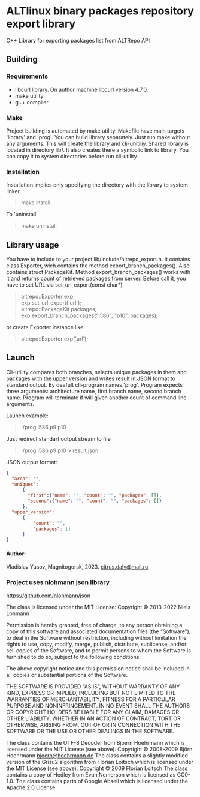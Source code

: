 # ALTlinux binary packages repository export library
C++ Library for exporting packages list from ALTRepo API

## Building
### Requirements
* libcurl library. On author machine libcurl version 4.7.0.
* make utility
* g++ compiler
### Make
  Project building is automated by make utility. Makefile have main targets 'library' and 'prog'. You can build library separately.
  Just run make without any arguments. This will create the library and cli-unitiliy. Shared library is located in directory lib/.
  It also creates there a symbolic link to library. You can copy it to system directories before run cli-utility.
  
### Installation
  Installation implies only specifying the directory with the library to system linker.
> make install

  To 'uninstall'
> make uninstall
## Library usage
You have to include to your project lib/include/altrepo_export.h. It contains class Exporter, wich contains the method export_branch_packages(). Also contains struct PackageKit. Method export_branch_packages() works with it and returns count of retrieved packages from server.
Before call it, you have to set URL via set_url_export(const char*)
> altrepo::Exporter exp;\
> exp.set_url_export('url');\
> altrepo::PackageKit packages;\
> exp.export_branch_packages("i586", "p10", packages);


or create Exporter instance like:
> altrepo::Exporter exp('url');

## Launch
Cli-utility compares both branches, selects unique packages in them and packages with the upper version and writes result in JSON format to standard output.
By deafult cli-program names 'prog'. Program expects three arguments: architecture name, first branch name, second branch name. Program will terminate if will given another count of command line arguments.

Launch example:
>  ./prog i586 p9 p10
  
Just redirect standart output stream to file
> ./prog i586 p9 p10 > result.json

JSON output format:
```json
{
  "arch": "",
  "uniques":
      {
        "first":{"name": "", "count": "", "packages": []},
        "second":{"name": "", "count": "", "packages": []}
      },
  "upper_version":
      {
          "count": "",
          "packages": []
      }
}
```
#### Author:
Vladislav Yusov, Magnitogorsk, 2023.
citrus.dalv@mail.ru


### Project uses nlohmann json library
https://github.com/nlohmann/json

The class is licensed under the MIT License:
Copyright © 2013-2022 Niels Lohmann

Permission is hereby granted, free of charge, to any person obtaining a copy of this software and associated documentation files (the “Software”), to deal in the Software without restriction, including without limitation the rights to use, copy, modify, merge, publish, distribute, sublicense, and/or sell copies of the Software, and to permit persons to whom the Software is furnished to do so, subject to the following conditions:

The above copyright notice and this permission notice shall be included in all copies or substantial portions of the Software.

THE SOFTWARE IS PROVIDED “AS IS”, WITHOUT WARRANTY OF ANY KIND, EXPRESS OR IMPLIED, INCLUDING BUT NOT LIMITED TO THE WARRANTIES OF MERCHANTABILITY, FITNESS FOR A PARTICULAR PURPOSE AND NONINFRINGEMENT. IN NO EVENT SHALL THE AUTHORS OR COPYRIGHT HOLDERS BE LIABLE FOR ANY CLAIM, DAMAGES OR OTHER LIABILITY, WHETHER IN AN ACTION OF CONTRACT, TORT OR OTHERWISE, ARISING FROM, OUT OF OR IN CONNECTION WITH THE SOFTWARE OR THE USE OR OTHER DEALINGS IN THE SOFTWARE.

The class contains the UTF-8 Decoder from Bjoern Hoehrmann which is licensed under the MIT License (see above). Copyright © 2008-2009 Björn Hoehrmann bjoern@hoehrmann.de
The class contains a slightly modified version of the Grisu2 algorithm from Florian Loitsch which is licensed under the MIT License (see above). Copyright © 2009 Florian Loitsch
The class contains a copy of Hedley from Evan Nemerson which is licensed as CC0-1.0.
The class contains parts of Google Abseil which is licensed under the Apache 2.0 License.
